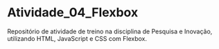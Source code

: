 # Atividade_04_Flexbox
Repositório de atividade de treino na disciplina de Pesquisa e Inovação, utilizando HTML, JavaScript e CSS com Flexbox.
